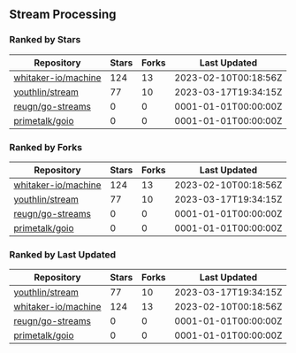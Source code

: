 ## Stream Processing

### Ranked by Stars

| Repository | Stars | Forks | Last Updated |
|------------|-------|-------|--------------|
| [whitaker-io/machine](https://github.com/whitaker-io/machine) | 124 | 13 | 2023-02-10T00:18:56Z |
| [youthlin/stream](https://github.com/youthlin/stream) | 77 | 10 | 2023-03-17T19:34:15Z |
| [reugn/go-streams](https://github.com/reugn/go-streams) | 0 | 0 | 0001-01-01T00:00:00Z |
| [primetalk/goio](https://github.com/primetalk/goio) | 0 | 0 | 0001-01-01T00:00:00Z |

### Ranked by Forks

| Repository | Stars | Forks | Last Updated |
|------------|-------|-------|--------------|
| [whitaker-io/machine](https://github.com/whitaker-io/machine) | 124 | 13 | 2023-02-10T00:18:56Z |
| [youthlin/stream](https://github.com/youthlin/stream) | 77 | 10 | 2023-03-17T19:34:15Z |
| [reugn/go-streams](https://github.com/reugn/go-streams) | 0 | 0 | 0001-01-01T00:00:00Z |
| [primetalk/goio](https://github.com/primetalk/goio) | 0 | 0 | 0001-01-01T00:00:00Z |

### Ranked by Last Updated

| Repository | Stars | Forks | Last Updated |
|------------|-------|-------|--------------|
| [youthlin/stream](https://github.com/youthlin/stream) | 77 | 10 | 2023-03-17T19:34:15Z |
| [whitaker-io/machine](https://github.com/whitaker-io/machine) | 124 | 13 | 2023-02-10T00:18:56Z |
| [reugn/go-streams](https://github.com/reugn/go-streams) | 0 | 0 | 0001-01-01T00:00:00Z |
| [primetalk/goio](https://github.com/primetalk/goio) | 0 | 0 | 0001-01-01T00:00:00Z |

